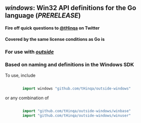 ## *windows*: Win32 API definitions for the Go language (*PRERELEASE*)

#### Fire off quick questions to [@tHinqa](http://twitter.com/tHinqa) on Twitter

#### Covered by the same license conditions as Go is

### For use with [*outside*](https://github.com/tHinqa/outside)

### Based on naming and definitions in the Windows SDK

To use, include
```go

		import windows "github.com/tHinqa/outside-windows"
```
or any combination of
```go

		import "github.com/tHinqa/outside-windows/winbase"
		import "github.com/tHinqa/outside-windows/winuser"
```

